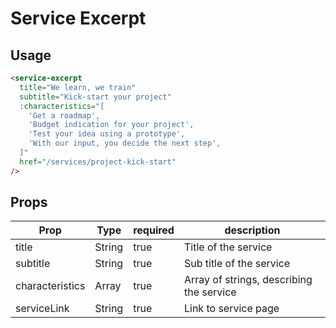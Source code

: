 # Service Excerpt


## Usage

```html
<service-excerpt
  title="We learn, we train"
  subtitle="Kick-start your project"
  :characteristics="[
    'Get a roadmap',
    'Budget indication for your project',
    'Test your idea using a prototype',
    'With our input, you decide the next step',
  ]"
  href="/services/project-kick-start"
/>
```

## Props

| Prop | Type | required | description |
| --- | --- | --- | --- |
| title | String | true | Title of the service |
| subtitle | String | true | Sub title of the service |
| characteristics | Array | true | Array of strings, describing the service |
| serviceLink | String | true | Link to service page |
